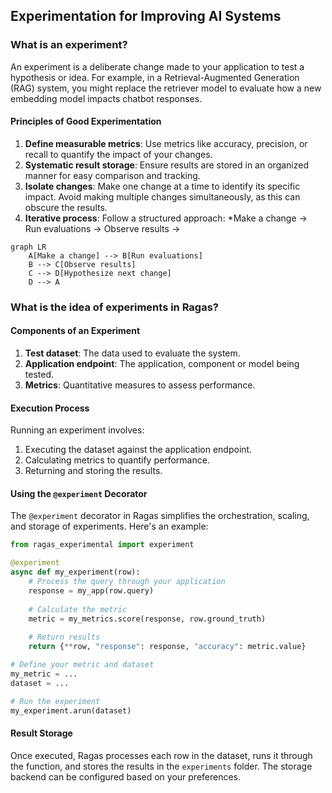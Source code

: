 ## Experimentation for Improving AI Systems

### What is an experiment?

An experiment is a deliberate change made to your application to test a hypothesis or idea. For example, in a Retrieval-Augmented Generation (RAG) system, you might replace the retriever model to evaluate how a new embedding model impacts chatbot responses.

#### Principles of Good Experimentation

1. **Define measurable metrics**: Use metrics like accuracy, precision, or recall to quantify the impact of your changes.
2. **Systematic result storage**: Ensure results are stored in an organized manner for easy comparison and tracking.
3. **Isolate changes**: Make one change at a time to identify its specific impact. Avoid making multiple changes simultaneously, as this can obscure the results.
4. **Iterative process**: Follow a structured approach: *Make a change → Run evaluations → Observe results →
```mermaid
graph LR
    A[Make a change] --> B[Run evaluations]
    B --> C[Observe results]
    C --> D[Hypothesize next change]
    D --> A
```

### What is the idea of experiments in Ragas?

#### Components of an Experiment

1. **Test dataset**: The data used to evaluate the system.
2. **Application endpoint**: The application, component or model being tested.
3. **Metrics**: Quantitative measures to assess performance.

#### Execution Process

Running an experiment involves:

1. Executing the dataset against the application endpoint.
2. Calculating metrics to quantify performance.
3. Returning and storing the results.

#### Using the `@experiment` Decorator

The `@experiment` decorator in Ragas simplifies the orchestration, scaling, and storage of experiments. Here's an example:

```python
from ragas_experimental import experiment

@experiment
async def my_experiment(row):
    # Process the query through your application
    response = my_app(row.query)
    
    # Calculate the metric
    metric = my_metrics.score(response, row.ground_truth)
    
    # Return results
    return {**row, "response": response, "accuracy": metric.value}

# Define your metric and dataset
my_metric = ...
dataset = ...

# Run the experiment
my_experiment.arun(dataset)
```

#### Result Storage

Once executed, Ragas processes each row in the dataset, runs it through the function, and stores the results in the `experiments` folder. The storage backend can be configured based on your preferences.